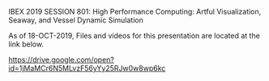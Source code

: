 IBEX 2019 SESSION 801: High Performance Computing: Artful Visualization, Seaway, and Vessel Dynamic Simulation

As of 18-OCT-2019, Files and videos for this presentation are located at the link below.

https://drive.google.com/open?id=1jMaMCr6N5MLvzF56yYy25RJw0w8wp6kc
